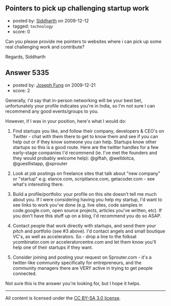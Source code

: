 ## Pointers to pick up challenging startup work

- posted by: [Siddharth](https://stackexchange.com/users/-1/969-siddharth) on 2009-12-12
- tagged: `technology`
- score: 0

Can you please provide me pointers to websites where i can pick up some real challenging work and contribute?

Regards,
Siddharth


## Answer 5335

- posted by: [Joseph Fung](https://stackexchange.com/users/-1/1669-joseph-fung) on 2009-12-21
- score: 2

Generally, I'd say that in-person networking will be your best bet, unfortunately your profile indicates you're in India, so I'm not sure I can recommend any good events/groups to you. 

However, if I was in your position, here's what I would do:

 1. Find startups you like, and follow their company, developers & CEO's on Twitter - chat with them there to get to know them and see if you can help out or if they know someone you can help. Startups know other startups so this is a good route. Here are the twitter handles for a few early-stage companies I'd recommend (ie. I've met the founders and they would probably welcome help): @giftah, @welldotca, @guestlistapp, @sprouter

 2. Look at job postings on freelance sites that talk about "new company" or "startup" e.g. elance.com, scriptlance.com, getacoder.com - see what's interesting there.

 3. Build a profile/portfolio: your profile on this site doesn't tell me much about you. If I were considering having you help my startup, I'd want to see links to work you've done (e.g. live sites, code samples in code.google.com, open source projects, articles you've written, etc). If you don't have this stuff up on a blog, I'd recommend you do so ASAP.

 4. Contact people that work directly with startups, and send them your pitch and portfolio (see #3 above). I'd contact angels and small boutique VC's, as well as accelerators. So - drop a line to the folksat ycombinator.com or acceleratorcentre.com and let them know you'll help one of their startups if they want.

 5. Consider joining and posting your request on Sprouter.com - it's a twitter-like community specifically for entrepreneurs, and the community managers there are VERY active in trying to get people connected.

Not sure this is the answer you're looking for, but I hope it helps.



---

All content is licensed under the [CC BY-SA 3.0 license](https://creativecommons.org/licenses/by-sa/3.0/).
